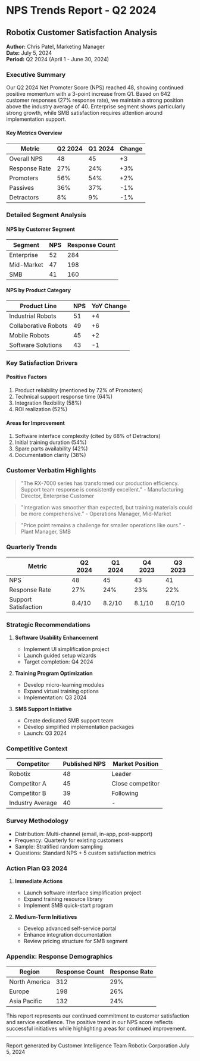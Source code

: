 # NPS Trends Report - Q2 2024
## Robotix Customer Satisfaction Analysis

**Author:** Chris Patel, Marketing Manager  
**Date:** July 5, 2024  
**Period:** Q2 2024 (April 1 - June 30, 2024)

### Executive Summary

Our Q2 2024 Net Promoter Score (NPS) reached 48, showing continued positive momentum with a 3-point increase from Q1. Based on 642 customer responses (27% response rate), we maintain a strong position above the industry average of 40. Enterprise segment shows particularly strong growth, while SMB satisfaction requires attention around implementation support.

#### Key Metrics Overview

| Metric | Q2 2024 | Q1 2024 | Change |
|--------|---------|---------|---------|
| Overall NPS | 48 | 45 | +3 |
| Response Rate | 27% | 24% | +3% |
| Promoters | 56% | 54% | +2% |
| Passives | 36% | 37% | -1% |
| Detractors | 8% | 9% | -1% |

### Detailed Segment Analysis

#### NPS by Customer Segment

| Segment | NPS | Response Count |
|---------|-----|----------------|
| Enterprise | 52 | 284 |
| Mid-Market | 47 | 198 |
| SMB | 41 | 160 |

#### NPS by Product Category

| Product Line | NPS | YoY Change |
|--------------|-----|------------|
| Industrial Robots | 51 | +4 |
| Collaborative Robots | 49 | +6 |
| Mobile Robots | 45 | +2 |
| Software Solutions | 43 | -1 |

### Key Satisfaction Drivers

#### Positive Factors
1. Product reliability (mentioned by 72% of Promoters)
2. Technical support response time (64%)
3. Integration flexibility (58%)
4. ROI realization (52%)

#### Areas for Improvement
1. Software interface complexity (cited by 68% of Detractors)
2. Initial training duration (54%)
3. Spare parts availability (42%)
4. Documentation clarity (38%)

### Customer Verbatim Highlights

> "The RX-7000 series has transformed our production efficiency. Support team response is consistently excellent." - Manufacturing Director, Enterprise Customer

> "Integration was smoother than expected, but training materials could be more comprehensive." - Operations Manager, Mid-Market

> "Price point remains a challenge for smaller operations like ours." - Plant Manager, SMB

### Quarterly Trends

| Metric | Q2 2024 | Q1 2024 | Q4 2023 | Q3 2023 |
|--------|---------|---------|---------|---------|
| NPS | 48 | 45 | 43 | 41 |
| Response Rate | 27% | 24% | 23% | 22% |
| Support Satisfaction | 8.4/10 | 8.2/10 | 8.1/10 | 8.0/10 |

### Strategic Recommendations

1. **Software Usability Enhancement**
   - Implement UI simplification project
   - Launch guided setup wizards
   - Target completion: Q4 2024

2. **Training Program Optimization**
   - Develop micro-learning modules
   - Expand virtual training options
   - Implementation: Q3 2024

3. **SMB Support Initiative**
   - Create dedicated SMB support team
   - Develop simplified implementation packages
   - Launch: Q3 2024

### Competitive Context

| Competitor | Published NPS | Market Position |
|------------|---------------|-----------------|
| Robotix | 48 | Leader |
| Competitor A | 45 | Close competitor |
| Competitor B | 39 | Following |
| Industry Average | 40 | - |

### Survey Methodology

- Distribution: Multi-channel (email, in-app, post-support)
- Frequency: Quarterly for existing customers
- Sample: Stratified random sampling
- Questions: Standard NPS + 5 custom satisfaction metrics

### Action Plan Q3 2024

1. **Immediate Actions**
   - Launch software interface simplification project
   - Expand training resource library
   - Implement SMB quick-start program

2. **Medium-Term Initiatives**
   - Develop advanced self-service portal
   - Enhance integration documentation
   - Review pricing structure for SMB segment

### Appendix: Response Demographics

| Region | Response Count | Response Rate |
|--------|----------------|---------------|
| North America | 312 | 29% |
| Europe | 198 | 26% |
| Asia Pacific | 132 | 24% |

This report represents our continued commitment to customer satisfaction and service excellence. The positive trend in our NPS score reflects successful initiatives while highlighting areas for continued improvement.

---
Report generated by Customer Intelligence Team
Robotix Corporation
July 5, 2024